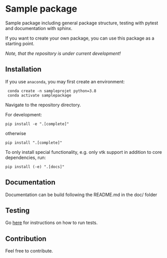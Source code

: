 # Sample package

Sample package including general package structure, testing with pytest and documentation with sphinx.

If you want to create your own package, you can use this package as a starting point.

*Note, that the repository is under current development!*

## Installation
If you use `anaconda`, you may first create an environment:

     conda create -n sampleprojet python=3.8
     conda activate samplepackage

Navigate to the repository directory.

For development:

    pip install -e ".[complete]"
otherwise

    pip install ".[complete]"

To only install special functionality, e.g. only vtk support in addition to core dependencies, run:

    pip install (-e) ".[docs]"


## Documentation
Documentation can be build following the README.md in the doc/ folder

## Testing
Go [here](samplepackage/tests/README.md) for instructions on how to run tests.


## Contribution
Feel free to contribute.
